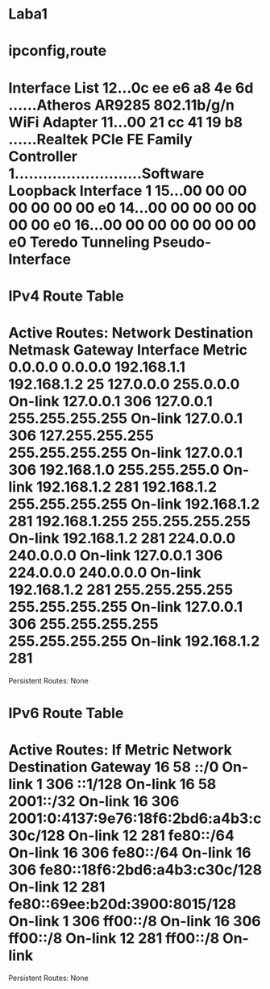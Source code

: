 Laba1
=====

ipconfig,route
===========================================================================
Interface List
 12...0c ee e6 a8 4e 6d ......Atheros AR9285 802.11b/g/n WiFi Adapter
 11...00 21 cc 41 19 b8 ......Realtek PCIe FE Family Controller
  1...........................Software Loopback Interface 1
 15...00 00 00 00 00 00 00 e0  14...00 00 00 00 00 00 00 e0  16...00 00 00 00 00 00 00 e0 Teredo Tunneling Pseudo-Interface
===========================================================================

IPv4 Route Table
===========================================================================
Active Routes:
Network Destination        Netmask          Gateway       Interface  Metric
          0.0.0.0          0.0.0.0      192.168.1.1      192.168.1.2     25
        127.0.0.0        255.0.0.0         On-link         127.0.0.1    306
        127.0.0.1  255.255.255.255         On-link         127.0.0.1    306
  127.255.255.255  255.255.255.255         On-link         127.0.0.1    306
      192.168.1.0    255.255.255.0         On-link       192.168.1.2    281
      192.168.1.2  255.255.255.255         On-link       192.168.1.2    281
    192.168.1.255  255.255.255.255         On-link       192.168.1.2    281
        224.0.0.0        240.0.0.0         On-link         127.0.0.1    306
        224.0.0.0        240.0.0.0         On-link       192.168.1.2    281
  255.255.255.255  255.255.255.255         On-link         127.0.0.1    306
  255.255.255.255  255.255.255.255         On-link       192.168.1.2    281
===========================================================================
Persistent Routes:
  None

IPv6 Route Table
===========================================================================
Active Routes:
 If Metric Network Destination      Gateway
 16     58 ::/0                     On-link
  1    306 ::1/128                  On-link
 16     58 2001::/32                On-link
 16    306 2001:0:4137:9e76:18f6:2bd6:a4b3:c30c/128
                                    On-link
 12    281 fe80::/64                On-link
 16    306 fe80::/64                On-link
 16    306 fe80::18f6:2bd6:a4b3:c30c/128
                                    On-link
 12    281 fe80::69ee:b20d:3900:8015/128
                                    On-link
  1    306 ff00::/8                 On-link
 16    306 ff00::/8                 On-link
 12    281 ff00::/8                 On-link
===========================================================================
Persistent Routes:
  None
